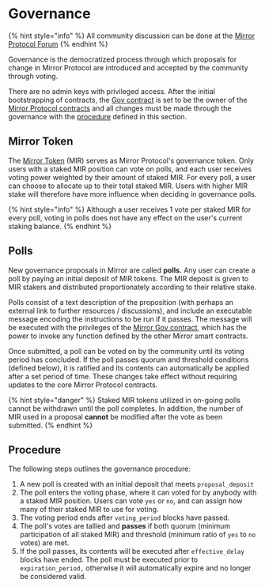 # Governance

{% hint style="info" %}
All community discussion can be done at the [Mirror Protocol Forum](https://forum.mirror.finance/)
{% endhint %}

Governance is the democratized process through which proposals for change in Mirror Protocol are introduced and accepted by the community through voting.

There are no admin keys with privileged access. After the initial bootstrapping of contracts, the [Gov contract](../contracts/gov.md) is set to be the owner of the [Mirror Protocol contracts](../contracts/architecture.md) and all changes must be made through the governance with the [procedure](governance.md#procedure) defined in this section.

## Mirror Token

The [Mirror Token](mirror-token-mir.md) \(MIR\) serves as Mirror Protocol's governance token. Only users with a staked MIR position can vote on polls, and each user receives voting power weighted by their amount of staked MIR. For every poll, a user can choose to allocate up to their total staked MIR. Users with higher MIR stake will therefore have more influence when deciding in governance polls.

{% hint style="info" %}
Although a user receives 1 vote per staked MIR for every poll, voting in polls does not have any effect on the user's current staking balance.
{% endhint %}

## Polls

New governance proposals in Mirror are called **polls.** Any user can create a poll by paying an initial deposit of MIR tokens. The MIR deposit is given to MIR stakers and distributed proportionately according to their relative stake.

Polls consist of a text description of the proposition \(with perhaps an external link to further resources / discussions\), and include an executable message encoding the instructions to be run if it passes. The message will be executed with the privileges of the [Mirror Gov contract](../contracts/gov.md), which has the power to invoke any function defined by the other Mirror smart contracts.

Once submitted, a poll can be voted on by the community until its voting period has concluded. If the poll passes quorum and threshold conditions \(defined below\), it is ratified and its contents can automatically be applied after a set period of time. These changes take effect without requiring updates to the core Mirror Protocol contracts.

{% hint style="danger" %}
Staked MIR tokens utilized in on-going polls cannot be withdrawn until the poll completes. In addition, the number of MIR used in a proposal **cannot** be modified after the vote as been submitted.
{% endhint %}

## Procedure

The following steps outlines the governance procedure:

1. A new poll is created with an initial deposit that meets `proposal_deposit`
2. The poll enters the voting phase, where it can voted for by anybody with a staked MIR position. Users can vote `yes` or `no`, and can assign how many of their staked MIR to use for voting.
3. The voting period ends after `voting_period` blocks have passed.
4. The poll's votes are tallied and **passes** if both quorum \(minimum participation of all staked MIR\) and threshold \(minimum ratio of `yes` to `no` votes\) are met.
5. If the poll passes, its contents will be executed after `effective_delay` blocks have ended. The poll must be executed prior to `expiration_period,` otherwise it will automatically expire and no longer be considered valid.

